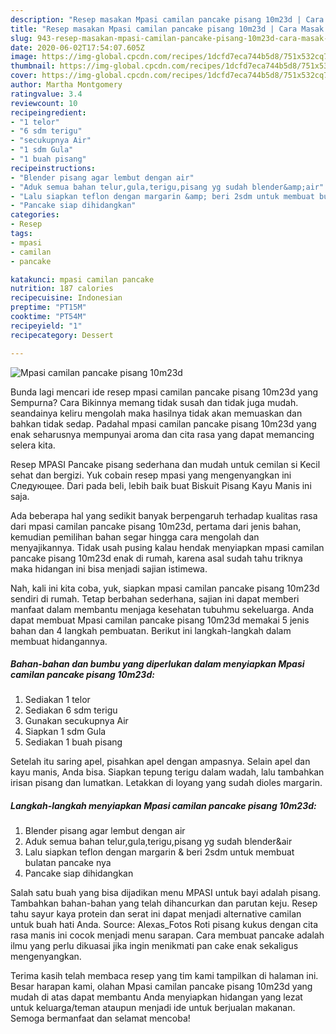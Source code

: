 ```yaml
---
description: "Resep masakan Mpasi camilan pancake pisang 10m23d | Cara Masak Mpasi camilan pancake pisang 10m23d Yang Bisa Manjain Lidah"
title: "Resep masakan Mpasi camilan pancake pisang 10m23d | Cara Masak Mpasi camilan pancake pisang 10m23d Yang Bisa Manjain Lidah"
slug: 943-resep-masakan-mpasi-camilan-pancake-pisang-10m23d-cara-masak-mpasi-camilan-pancake-pisang-10m23d-yang-bisa-manjain-lidah
date: 2020-06-02T17:54:07.605Z
image: https://img-global.cpcdn.com/recipes/1dcfd7eca744b5d8/751x532cq70/mpasi-camilan-pancake-pisang-10m23d-foto-resep-utama.jpg
thumbnail: https://img-global.cpcdn.com/recipes/1dcfd7eca744b5d8/751x532cq70/mpasi-camilan-pancake-pisang-10m23d-foto-resep-utama.jpg
cover: https://img-global.cpcdn.com/recipes/1dcfd7eca744b5d8/751x532cq70/mpasi-camilan-pancake-pisang-10m23d-foto-resep-utama.jpg
author: Martha Montgomery
ratingvalue: 3.4
reviewcount: 10
recipeingredient:
- "1 telor"
- "6 sdm terigu"
- "secukupnya Air"
- "1 sdm Gula"
- "1 buah pisang"
recipeinstructions:
- "Blender pisang agar lembut dengan air"
- "Aduk semua bahan telur,gula,terigu,pisang yg sudah blender&amp;air"
- "Lalu siapkan teflon dengan margarin &amp; beri 2sdm untuk membuat bulatan pancake nya"
- "Pancake siap dihidangkan"
categories:
- Resep
tags:
- mpasi
- camilan
- pancake

katakunci: mpasi camilan pancake 
nutrition: 187 calories
recipecuisine: Indonesian
preptime: "PT15M"
cooktime: "PT54M"
recipeyield: "1"
recipecategory: Dessert

---
```



![Mpasi camilan pancake pisang 10m23d](https://img-global.cpcdn.com/recipes/1dcfd7eca744b5d8/751x532cq70/mpasi-camilan-pancake-pisang-10m23d-foto-resep-utama.jpg)

Bunda lagi mencari ide resep mpasi camilan pancake pisang 10m23d yang Sempurna? Cara Bikinnya memang tidak susah dan tidak juga mudah. seandainya keliru mengolah maka hasilnya tidak akan memuaskan dan bahkan tidak sedap. Padahal mpasi camilan pancake pisang 10m23d yang enak seharusnya mempunyai aroma dan cita rasa yang dapat memancing selera kita.

Resep MPASI Pancake pisang sederhana dan mudah untuk cemilan si Kecil sehat dan bergizi. Yuk cobain resep mpasi yang mengenyangkan ini Следующее. Dari pada beli, lebih baik buat Biskuit Pisang Kayu Manis ini saja.

Ada beberapa hal yang sedikit banyak berpengaruh terhadap kualitas rasa dari mpasi camilan pancake pisang 10m23d, pertama dari jenis bahan, kemudian pemilihan bahan segar hingga cara mengolah dan menyajikannya. Tidak usah pusing kalau hendak menyiapkan mpasi camilan pancake pisang 10m23d enak di rumah, karena asal sudah tahu triknya maka hidangan ini bisa menjadi sajian istimewa.


Nah, kali ini kita coba, yuk, siapkan mpasi camilan pancake pisang 10m23d sendiri di rumah. Tetap berbahan sederhana, sajian ini dapat memberi manfaat dalam membantu menjaga kesehatan tubuhmu sekeluarga. Anda dapat membuat Mpasi camilan pancake pisang 10m23d memakai 5 jenis bahan dan 4 langkah pembuatan. Berikut ini langkah-langkah dalam membuat hidangannya.

<!--inarticleads1-->

##### Bahan-bahan dan bumbu yang diperlukan dalam menyiapkan Mpasi camilan pancake pisang 10m23d:

1. Sediakan 1 telor
1. Sediakan 6 sdm terigu
1. Gunakan secukupnya Air
1. Siapkan 1 sdm Gula
1. Sediakan 1 buah pisang


Setelah itu saring apel, pisahkan apel dengan ampasnya. Selain apel dan kayu manis, Anda bisa. Siapkan tepung terigu dalam wadah, lalu tambahkan irisan pisang dan lumatkan. Letakkan di loyang yang sudah dioles margarin. 

<!--inarticleads2-->

##### Langkah-langkah menyiapkan Mpasi camilan pancake pisang 10m23d:

1. Blender pisang agar lembut dengan air
1. Aduk semua bahan telur,gula,terigu,pisang yg sudah blender&amp;air
1. Lalu siapkan teflon dengan margarin &amp; beri 2sdm untuk membuat bulatan pancake nya
1. Pancake siap dihidangkan


Salah satu buah yang bisa dijadikan menu MPASI untuk bayi adalah pisang. Tambahkan bahan-bahan yang telah dihancurkan dan parutan keju. Resep tahu sayur kaya protein dan serat ini dapat menjadi alternative camilan untuk buah hati Anda. Source: Alexas_Fotos Roti pisang kukus dengan cita rasa manis ini cocok menjadi menu sarapan. Cara membuat pancake adalah ilmu yang perlu dikuasai jika ingin menikmati pan cake enak sekaligus mengenyangkan. 

Terima kasih telah membaca resep yang tim kami tampilkan di halaman ini. Besar harapan kami, olahan Mpasi camilan pancake pisang 10m23d yang mudah di atas dapat membantu Anda menyiapkan hidangan yang lezat untuk keluarga/teman ataupun menjadi ide untuk berjualan makanan. Semoga bermanfaat dan selamat mencoba!
